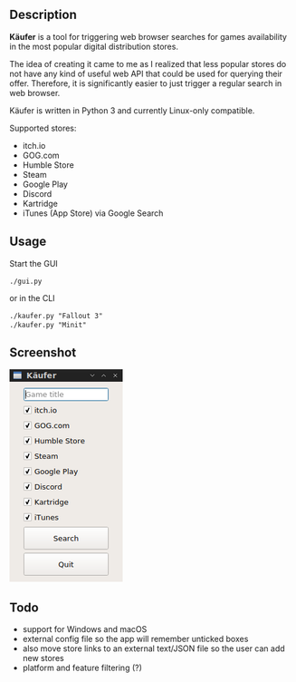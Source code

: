## Description

**Käufer** is a tool for triggering web browser searches for games availability in the most popular digital distribution stores.

The idea of creating it came to me as I realized that less popular stores do not have any kind of useful web API that could be used for querying their offer. Therefore, it is significantly easier to just trigger a regular search in web browser.

Käufer is written in Python 3 and currently Linux-only compatible.

Supported stores:
- itch.io
- GOG.com
- Humble Store
- Steam
- Google Play
- Discord
- Kartridge
- iTunes (App Store) via Google Search

## Usage

Start the GUI
    
    ./gui.py

or in the CLI

    ./kaufer.py "Fallout 3"
    ./kaufer.py "Minit"

## Screenshot
![Screenshot of Käufer window](https://github.com/hardpenguin/kaufer/raw/master/screenshot.png)

## Todo

- support for Windows and macOS
- external config file so the app will remember unticked boxes
- also move store links to an external text/JSON file so the user can add new stores
- platform and feature filtering (?)